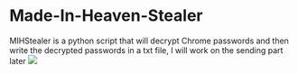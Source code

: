 # Made-In-Heaven-Stealer
MIHStealer is a python script that will decrypt Chrome passwords and then write the decrypted passwords in a txt file, I will work on the sending part later
<img src="https://i.scdn.co/image/ab67616d0000b273f9ae145ca74784398c3b6c9b"></img>

